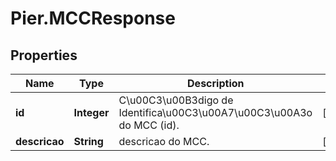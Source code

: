 # Pier.MCCResponse

## Properties
Name | Type | Description | Notes
------------ | ------------- | ------------- | -------------
**id** | **Integer** | C\u00C3\u00B3digo de Identifica\u00C3\u00A7\u00C3\u00A3o do MCC (id). | [optional] 
**descricao** | **String** | descricao do MCC. | [optional] 


